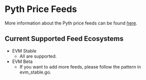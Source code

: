 # Pyth Price Feeds

More information about the Pyth price feeds can be found [here](https://docs.pyth.network/price-feeds/price-feed-ids).

## Current Supported Feed Ecosystems

- EVM Stable
  - All are supported.
- EVM Beta
  - If you want to add more feeds, please follow the pattern in evm_stable.go.
